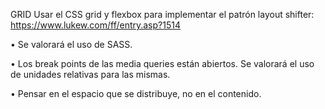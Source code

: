 GRID
Usar el CSS grid y flexbox para implementar el patrón layout shifter: https://www.lukew.com/ff/entry.asp?1514

• Se valorará el uso de SASS.

• Los break points de las media queries están abiertos. Se valorará el uso de unidades relativas para las mismas.

• Pensar en el espacio que se distribuye, no en el contenido.